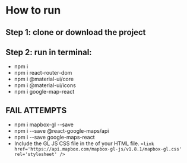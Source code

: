 # How to run
## Step 1: clone or download the project
## Step 2: run in terminal: 
* npm i
* npm i react-router-dom
* npm i @material-ui/core 
* npm i @material-ui/icons 
* npm i google-map-react 

## FAIL ATTEMPTS
* npm i mapbox-gl --save
* npm i --save @react-google-maps/api 
* npm i --save google-maps-react 
* Include the GL JS CSS file in the <head> of your HTML file.
``` <link href='https://api.mapbox.com/mapbox-gl-js/v1.8.1/mapbox-gl.css' rel='stylesheet' /> ```